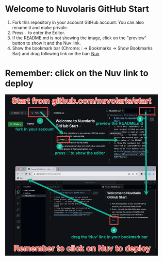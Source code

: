 # Welcome to Nuvolaris GitHub Start

1. Fork this repository in your account GitHub account. You can also rename it and make private.
2. Press `.` to enter the Editor.
3. If the README.md is not showing the image, click on the "preview" button to show it and the Nuv link.
4. Show the bookmark bar (Chrome: ⫶ → Bookmarks → Show Bookmarks Bar) and drag following link on the bar: <a href="javascript:(function()%7Balert(location.href)%7D)()%3B">Nuv</a>

# Remember: click on the Nuv link to deploy

![](README.png)
